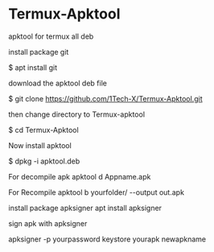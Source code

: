 # Termux-Apktool

apktool for termux all deb

install package git

$ apt install git

download the apktool deb file

$ git clone https://github.com/1Tech-X/Termux-Apktool.git

then change directory to Termux-apktool

$ cd Termux-Apktool

Now install apktool 

$ dpkg -i apktool.deb

For decompile apk
apktool d Appname.apk

For Recompile
apktool b yourfolder/ --output out.apk

install package apksigner
apt install apksigner

sign apk with apksigner

apksigner -p yourpassword keystore yourapk newapkname



